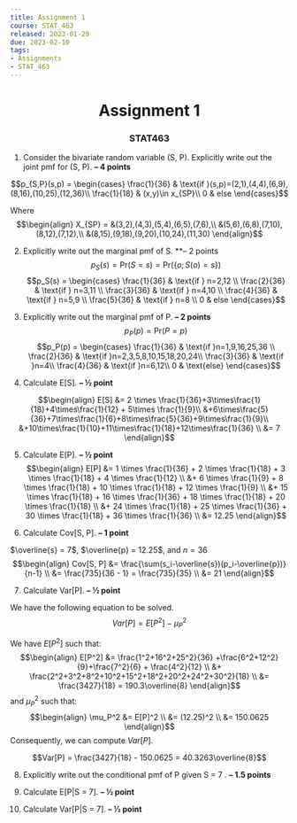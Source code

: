 ```yaml
---
title: Assignment 1
course: STAT_463
released: 2023-01-29
due: 2023-02-10
tags:
- Assignments
- STAT_463
---
```

<center><h1>Assignment 1</h1></center>
<center><h3>STAT463</h3></center>

1) Consider the bivariate random variable (S, P). Explicitly write out the joint pmf for (S, P). **– 4 points**

$$p_{S,P}(s,p) = \begin{cases}
\frac{1}{36} & \text{if }(s,p)=(2,1),(4,4),(6,9),(8,16),(10,25),(12,36)\\
\frac{1}{18} & (x,y)\in x_{SP}\\
0 & else
\end{cases}$$

Where 
$$\begin{align}
X_{SP} = &(3,2),(4,3),(5,4),(6,5),(7,6),\\
&(5,6),(6,8),(7,10),(8,12),(7,12),\\
&(8,15),(9,18),(9,20),(10,24),(11,30)
\end{align}$$

2) Explicitly write out the marginal pmf of S. **– 2 points
$$p_S(s) = \mathrm{Pr}(S = s) = \mathrm{Pr}(\{o; S(o)=s\})$$
$$p_S(s) = \begin{cases}
\frac{1}{36} & \text{if } n=2,12 \\
\frac{2}{36} & \text{if } n=3,11 \\
\frac{3}{36} & \text{if } n=4,10 \\
\frac{4}{36} & \text{if } n=5,9 \\
\frac{5}{36} & \text{if } n=8 \\
0 & else
\end{cases}$$


3) Explicitly write out the marginal pmf of P. **– 2 points**
$$p_P(p) = \mathrm{Pr}(P=p)$$
$$p_P(p) = \begin{cases}
\frac{1}{36} & \text{if }n=1,9,16,25,36 \\
\frac{2}{36} & \text{if }n=2,3,5,8,10,15,18,20,24\\
\frac{3}{36} & \text{if }n=4\\
\frac{4}{36} & \text{if }n=6,12\\
0 & \text{else}
\end{cases}$$

4) Calculate E\[S\]. **– ½ point**

$$\begin{align}
E[S] &= 2 \times \frac{1}{36}+3\times\frac{1}{18}+4\times\frac{1}{12} + 5\times \frac{1}{9}\\
&+6\times\frac{5}{36}+7\times\frac{1}{6}+8\times\frac{5}{36}+9\times\frac{1}{9}\\
&+10\times\frac{1}{10}+11\times\frac{1}{18}+12\times\frac{1}{36} \\
&= 7
\end{align}$$

5) Calculate E\[P\]. **– ½ point**
$$\begin{align}
E[P] &= 1 \times \frac{1}{36} + 2 \times \frac{1}{18} + 3 \times \frac{1}{18} + 4 \times \frac{1}{12} \\
&+ 6 \times \frac{1}{9} + 8 \times \frac{1}{18} + 10 \times \frac{1}{18} + 12 \times \frac{1}{9} \\
&+ 15 \times \frac{1}{18} + 16 \times \frac{1}{36} + 18 \times \frac{1}{18} + 20 \times \frac{1}{18} \\
&+ 24 \times \frac{1}{18} + 25 \times \frac{1}{36} + 30 \times \frac{1}{18} + 36 \times \frac{1}{36} \\
&= 12.25
\end{align}$$

6) Calculate Cov\[S, P\]. **– 1 point**

$\overline{s} = 7$, $\overline{p} = 12.25$, and $n=36$
$$\begin{align}
Cov[S, P] &= \frac{\sum(s_i-\overline{s})(p_i-\overline{p})}{n-1} \\
&= \frac{735}{36 - 1} = \frac{735}{35} \\
&= 21
\end{align}$$


7) Calculate Var\[P\]. **– ½ point**

We have the following equation to be solved.
$$Var[P] = E[P^2] - \mu_P^2$$

We have $E[P^2]$ such that:
$$\begin{align}
E[P^2] &= \frac{1^2+16^2+25^2}{36} +\frac{6^2+12^2}{9}+\frac{7^2}{6} + \frac{4^2}{12} \\
&+ \frac{2^2+3^2+8^2+10^2+15^2+18^2+20^2+24^2+30^2}{18} \\
&= \frac{3427}{18} = 190.3\overline{8}
\end{align}$$
and $\mu_P^2$ such that:
$$\begin{align}
\mu_P^2 &= E[P]^2 \\
		&= (12.25)^2 \\
		&= 150.0625
\end{align}$$
Consequently, we can compute $Var[P]$.

$$Var[P] = \frac{3427}{18} - 150.0625 = 40.3263\overline{8}$$

8) Explicitly write out the conditional pmf of P given S = 7 . **– 1.5 points**


9) Calculate E\[P|S = 7\]. **– ½ point**


10) Calculate Var\[P|S = 7\]. **– ½ point**

